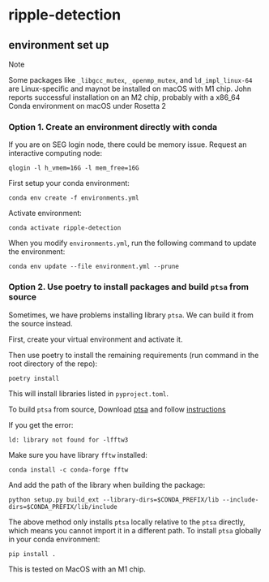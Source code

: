 # ripple-detection

## environment set up

> [!NOTE]
> Some packages like `_libgcc_mutex`, `_openmp_mutex`, and `ld_impl_linux-64` are Linux-specific and maynot be installed on macOS with M1 chip. John reports successful installation on an M2 chip, probably with a x86_64 Conda environment on macOS under Rosetta 2

### Option 1. Create an environment directly with conda

If you are on SEG login node, there could be memory issue. Request an interactive computing node:

```
qlogin -l h_vmem=16G -l mem_free=16G
```

First setup your conda environment:
```
conda env create -f environments.yml
```

Activate environment:
```
conda activate ripple-detection
```

When you modify `environments.yml`, run the following command to update the environment:
```
conda env update --file environment.yml --prune
```

### Option 2. Use poetry to install packages and build `ptsa` from source

Sometimes, we have problems installing library `ptsa`. We can build it from the source instead.

First, create your virtual environment and activate it.

Then use poetry to install the remaining requirements (run command in the root directory of the repo):
```
poetry install
```
This will install libraries listed in `pyproject.toml`.

To build `ptsa` from source, Download [ptsa](https://github.com/pennmem/ptsa) and follow [instructions](https://github.com/pennmem/ptsa?tab=readme-ov-file#build-from-source)

If you get the error:
```
ld: library not found for -lfftw3
```
Make sure you have library `fftw` installed:

```
conda install -c conda-forge fftw

```
And add the path of the library when building the package:
```
python setup.py build_ext --library-dirs=$CONDA_PREFIX/lib --include-dirs=$CONDA_PREFIX/lib/include
```

The above method only installs `ptsa` locally relative to the `ptsa` directly, which means you cannot import it in a different path. To install `ptsa` globally in your conda environment:

```
pip install .
```

This is tested on MacOS with an M1 chip.
